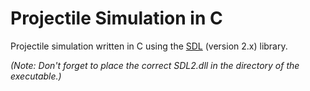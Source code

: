 # Projectile Simulation in C

Projectile simulation written in C using the [SDL](https://www.libsdl.org/) (version 2.x) library. 

_(Note: Don't forget to place the correct SDL2.dll in the directory of the executable.)_
